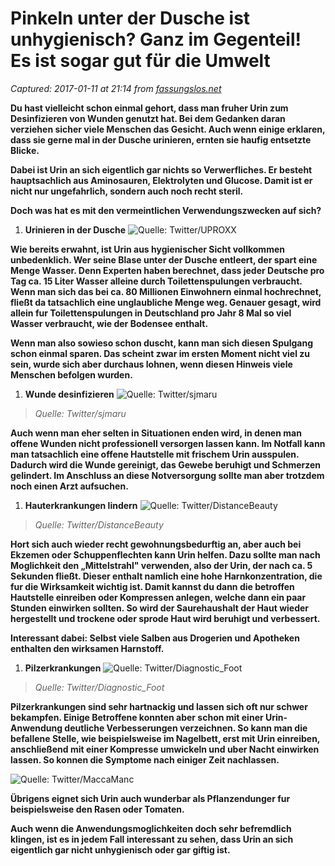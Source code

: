 # Pinkeln unter der Dusche ist unhygienisch? Ganz im Gegenteil! Es ist sogar gut für die Umwelt

_Captured: 2017-01-11 at 21:14 from [fassungslos.net](http://fassungslos.net/2016/06/21/anwendungen-von-urin/?utm_content=bufferf02d9&utm_medium=social&utm_source=facebook.com&utm_campaign=buffer)_

**Du hast vielleicht schon einmal gehort, dass man fruher Urin zum Desinfizieren von Wunden genutzt hat. Bei dem Gedanken daran verziehen sicher viele Menschen das Gesicht. Auch wenn einige erklaren, dass sie gerne mal in der Dusche urinieren, ernten sie haufig entsetzte Blicke.**

**Dabei ist Urin an sich eigentlich gar nichts so Verwerfliches. Er besteht hauptsachlich aus Aminosauren, Elektrolyten und Glucose. Damit ist er nicht nur ungefahrlich, sondern auch noch recht steril.**

**Doch was hat es mit den vermeintlichen Verwendungszwecken auf sich?**

  1. **Urinieren in der Dusche**
![Quelle: Twitter/UPROXX](http://fassungslos.net/wp-content/uploads/2016/06/Urin.jpg)

**Wie bereits erwahnt, ist Urin aus hygienischer Sicht vollkommen unbedenklich. Wer seine Blase unter der Dusche entleert, der spart eine Menge Wasser. Denn Experten haben berechnet, dass jeder Deutsche pro Tag ca. 15 Liter Wasser alleine durch Toilettenspulungen verbraucht. Wenn man sich das bei ca. 80 Millionen Einwohnern einmal hochrechnet, fließt da tatsachlich eine unglaubliche Menge weg. Genauer gesagt, wird allein fur Toilettenspulungen in Deutschland pro Jahr 8 Mal so viel Wasser verbraucht, wie der Bodensee enthalt.**

**Wenn man also sowieso schon duscht, kann man sich diesen Spulgang schon einmal sparen. Das scheint zwar im ersten Moment nicht viel zu sein, wurde sich aber durchaus lohnen, wenn diesen Hinweis viele Menschen befolgen wurden.**

  1. **Wunde desinfizieren**
![Quelle: Twitter/sjmaru](http://fassungslos.net/wp-content/uploads/2016/06/Urin2.jpg)

> _Quelle: Twitter/sjmaru_

**Auch wenn man eher selten in Situationen enden wird, in denen man offene Wunden nicht professionell versorgen lassen kann. Im Notfall kann man tatsachlich eine offene Hautstelle mit frischem Urin ausspulen. Dadurch wird die Wunde gereinigt, das Gewebe beruhigt und Schmerzen gelindert. Im Anschluss an diese Notversorgung sollte man aber trotzdem noch einen Arzt aufsuchen.**

  1. **Hauterkrankungen lindern**
![Quelle: Twitter/DistanceBeauty](http://fassungslos.net/wp-content/uploads/2016/06/Urin3.jpg)

> _Quelle: Twitter/DistanceBeauty_

**Hort sich auch wieder recht gewohnungsbedurftig an, aber auch bei Ekzemen oder Schuppenflechten kann Urin helfen. Dazu sollte man nach Moglichkeit den „Mittelstrahl" verwenden, also der Urin, der nach ca. 5 Sekunden fließt. Dieser enthalt namlich eine hohe Harnkonzentration, die fur die Wirksamkeit wichtig ist. Damit kannst du dann die betroffen Hautstelle einreiben oder Kompressen anlegen, welche dann ein paar Stunden einwirken sollten. So wird der Saurehaushalt der Haut wieder hergestellt und trockene oder sprode Haut wird beruhigt und verbessert.**

**Interessant dabei: Selbst viele Salben aus Drogerien und Apotheken enthalten den wirksamen Harnstoff.**

  1. **Pilzerkrankungen**
![Quelle: Twitter/Diagnostic_Foot](http://fassungslos.net/wp-content/uploads/2016/06/Urin4.jpg)

> _Quelle: Twitter/Diagnostic_Foot_

**Pilzerkrankungen sind sehr hartnackig und lassen sich oft nur schwer bekampfen. Einige Betroffene konnten aber schon mit einer Urin-Anwendung deutliche Verbesserungen verzeichnen. So kann man die befallene Stelle, wie beispielsweise im Nagelbett, erst mit Urin einreiben, anschließend mit einer Kompresse umwickeln und uber Nacht einwirken lassen. So konnen die Symptome nach einiger Zeit nachlassen.**

![Quelle: Twitter/MaccaManc](http://fassungslos.net/wp-content/uploads/2016/06/Urin5.jpg)

**Übrigens eignet sich Urin auch wunderbar als Pflanzendunger fur beispielsweise den Rasen oder Tomaten.**

**Auch wenn die Anwendungsmoglichkeiten doch sehr befremdlich klingen, ist es in jedem Fall interessant zu sehen, dass Urin an sich eigentlich gar nicht unhygienisch oder gar giftig ist.**
